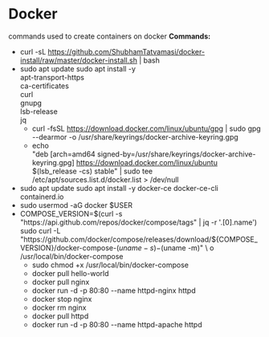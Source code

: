 # Docker
commands used to create containers on docker
**Commands:**
- curl -sL https://github.com/ShubhamTatvamasi/docker-install/raw/master/docker-install.sh | bash
- sudo apt update
sudo apt install -y \
    apt-transport-https \
    ca-certificates \
    curl \
    gnupg \
    lsb-release \
    jq
  - curl -fsSL https://download.docker.com/linux/ubuntu/gpg | sudo gpg --dearmor -o /usr/share/keyrings/docker-archive-keyring.gpg
  - echo \
  "deb [arch=amd64 signed-by=/usr/share/keyrings/docker-archive-keyring.gpg] https://download.docker.com/linux/ubuntu \
  $(lsb_release -cs) stable" | sudo tee /etc/apt/sources.list.d/docker.list > /dev/null
- sudo apt update
sudo apt install -y docker-ce docker-ce-cli containerd.io
- sudo usermod -aG docker $USER
- COMPOSE_VERSION=$(curl -s "https://api.github.com/repos/docker/compose/tags" | jq -r '.[0].name')
sudo curl -L "https://github.com/docker/compose/releases/download/${COMPOSE_VERSION}/docker-compose-$(uname -s)-$(uname -m)" \ o /usr/local/bin/docker-compose
  - sudo chmod +x /usr/local/bin/docker-compose
  - docker pull hello-world
  - docker pull nginx
  - docker run -d -p 80:80 --name httpd-nginx httpd
  - docker stop nginx
  - docker rm nginx
  - docker pull httpd
  - docker run -d -p 80:80 --name httpd-apache httpd
